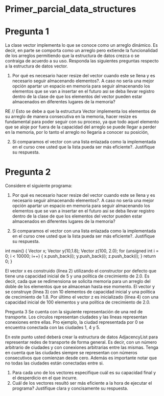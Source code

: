 # Primer_parcial_data_structures

# Pregunta 1

La clase vector implementa lo que se conoce como un arreglo dinámico. Es decir, en parte
se comporta como un arreglo pero extiende la funcionalidad de los arreglos permitiendo que la
estructura de datos crezca o se contraiga de acuerdo a su uso. Responda las siguientes
preguntas respecto a la estructura de datos vector.

1. Por qué es necesario hacer resize del vector cuando este se llena y es necesario seguir
almacenando elementos?. A caso no sería una mejor opción apartar un espacio en
memoria para seguir almacenando los elementos que se van a insertar en el futuro así se
deba llevar registro dentro de la clase de que los elementos del vector pueden estar
almacenados en diferentes lugares de la memoria?

RE // Esto se debe a que la estructura Vector implementa los elementos de su arreglo de
manera consecutiva en la memoria, hacer resize es fundamental para poder seguir con su
proceso, ya que todo aquel elemento que se aloje por fuera de la capacidad del arreglo se
puede llegar a perder en la memoria, por lo tanto el arreglo no llegaria a conocer su posición, 

2. Si comparamos el vector con una lista enlazada como la implementada en el curso cree
usted que la lista pueda ser más eficiente?. Justifique su respuesta.

# Pregunta 2

Considere el siguiente programa:

1. Por qué es necesario hacer resize del vector cuando este se llena y es necesario seguir
almacenando elementos?. A caso no sería una mejor opción apartar un espacio en
memoria para seguir almacenando los elementos que se van a insertar en el futuro así se
deba llevar registro dentro de la clase de que los elementos del vector pueden estar
almacenados en diferentes lugares de la memoria?

3. Si comparamos el vector con una lista enlazada como la implementada en el curso cree
usted que la lista pueda ser más eficiente?. Justifique su respuesta.

int main() {
Vector<int> x;
Vector<int> y(10,1.8);
Vector<int> z(100, 2.0);
for (unsigned int i = 0; i < 10000; i++) {
x.push_back(i);
y.push_back(i);
z.push_back(i);
}
return 0;
}

El vector x es construido (línea 2) utilizando el constructor por defecto que tiene una
capacidad inicial de 5 y una política de crecimiento de 2.0. Es decir, cada que se redimensiona
se solicita memoria para un arreglo del doble de los elementos que se almacenan hasta ese
momento. El vector y se construye (línea 3) con 10 elementos de capacidad inicial y una
política de crecimiento de 1.8. Por último el vector z es inicializado (línea 4) con una capacidad
inicial de 100 elementos y una política de crecimiento de 2.0.

Pregunta 3
Se cuenta con la siguiente representación de una red de transporte. Los círculos representan
ciudades y las líneas representan conexiones entre ellas. Pro ejemplo, la ciudad representada
por 0 se encuentra conectada con las ciudades 1, 4 y 5.

En este punto usted deberá crear la estructura de datos AdjacencyList para representar
redes de transporte de forma general. Es decir, con un número arbitrario de ciudades y con
conexiones arbitrarias entre las mismas. Tenga en cuenta que las ciudades siempre se
representan con números consecutivos que comienzan desde cero. Además es importante
notar que no todas las ciudades están conectadas entre si.
1. Para cada uno de los vectores especifique cuál es su capacidad final y el desperdicio en
el que incurre.
2. Cuál de los vectores resultó ser más eficiente a la hora de ejecutar el programa?
Justifique clara y concisamente su respuesta.
